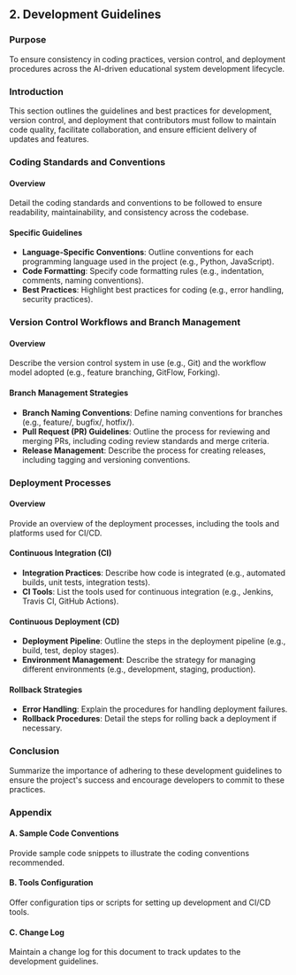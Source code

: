## 2. Development Guidelines

### Purpose
To ensure consistency in coding practices, version control, and deployment procedures across the AI-driven educational system development lifecycle.

### Introduction
This section outlines the guidelines and best practices for development, version control, and deployment that contributors must follow to maintain code quality, facilitate collaboration, and ensure efficient delivery of updates and features.

### Coding Standards and Conventions

#### Overview
Detail the coding standards and conventions to be followed to ensure readability, maintainability, and consistency across the codebase.

#### Specific Guidelines
- **Language-Specific Conventions**: Outline conventions for each programming language used in the project (e.g., Python, JavaScript).
- **Code Formatting**: Specify code formatting rules (e.g., indentation, comments, naming conventions).
- **Best Practices**: Highlight best practices for coding (e.g., error handling, security practices).

### Version Control Workflows and Branch Management

#### Overview
Describe the version control system in use (e.g., Git) and the workflow model adopted (e.g., feature branching, GitFlow, Forking).

#### Branch Management Strategies
- **Branch Naming Conventions**: Define naming conventions for branches (e.g., feature/, bugfix/, hotfix/).
- **Pull Request (PR) Guidelines**: Outline the process for reviewing and merging PRs, including coding review standards and merge criteria.
- **Release Management**: Describe the process for creating releases, including tagging and versioning conventions.

### Deployment Processes

#### Overview
Provide an overview of the deployment processes, including the tools and platforms used for CI/CD.

#### Continuous Integration (CI)
- **Integration Practices**: Describe how code is integrated (e.g., automated builds, unit tests, integration tests).
- **CI Tools**: List the tools used for continuous integration (e.g., Jenkins, Travis CI, GitHub Actions).

#### Continuous Deployment (CD)
- **Deployment Pipeline**: Outline the steps in the deployment pipeline (e.g., build, test, deploy stages).
- **Environment Management**: Describe the strategy for managing different environments (e.g., development, staging, production).

#### Rollback Strategies
- **Error Handling**: Explain the procedures for handling deployment failures.
- **Rollback Procedures**: Detail the steps for rolling back a deployment if necessary.

### Conclusion
Summarize the importance of adhering to these development guidelines to ensure the project's success and encourage developers to commit to these practices.

### Appendix

#### A. Sample Code Conventions
Provide sample code snippets to illustrate the coding conventions recommended.

#### B. Tools Configuration
Offer configuration tips or scripts for setting up development and CI/CD tools.

#### C. Change Log
Maintain a change log for this document to track updates to the development guidelines.
